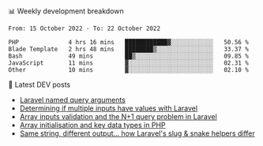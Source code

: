 📊 Weekly development breakdown
<!--START_SECTION:waka-->

```text
From: 15 October 2022 - To: 22 October 2022

PHP              4 hrs 16 mins   ████████████▓░░░░░░░░░░░░   50.56 %
Blade Template   2 hrs 48 mins   ████████▒░░░░░░░░░░░░░░░░   33.37 %
Bash             49 mins         ██▒░░░░░░░░░░░░░░░░░░░░░░   09.85 %
JavaScript       11 mins         ▓░░░░░░░░░░░░░░░░░░░░░░░░   02.31 %
Other            10 mins         ▓░░░░░░░░░░░░░░░░░░░░░░░░   02.10 %
```

<!--END_SECTION:waka-->

📕 Latest DEV posts
<!-- BLOG-POST-LIST:START -->
- [Laravel named query arguments](https://dev.to/michaelvickersuk/laravel-named-query-arguments-28kd)
- [Determining if multiple inputs have values with Laravel](https://dev.to/michaelvickersuk/determining-if-multiple-inputs-have-values-with-laravel-km6)
- [Array inputs validation and the N+1 query problem in Laravel](https://dev.to/michaelvickersuk/array-inputs-validation-and-the-n1-query-problem-in-laravel-2agb)
- [Array initialisation and key data types in PHP](https://dev.to/michaelvickersuk/array-initialisation-and-key-data-types-in-php-1e5b)
- [Same string, different output... how Laravel&#39;s slug &amp; snake helpers differ](https://dev.to/michaelvickersuk/same-string-different-output-how-laravels-slug-snake-helpers-differ-1ccj)
<!-- BLOG-POST-LIST:END -->
